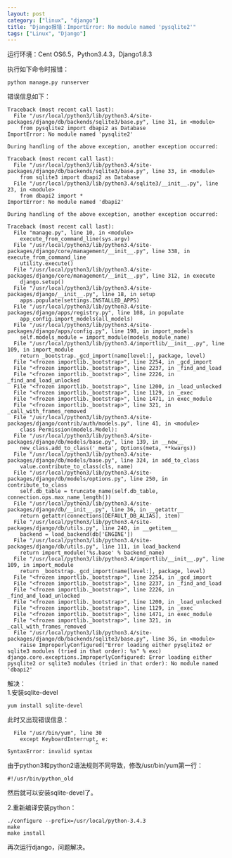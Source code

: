 ```yaml
---
layout: post
category: ["linux", "django"]
title: "Django报错：ImportError: No module named 'pysqlite2'"
tags: ["Linux", "Django"]
---
```


运行环境：Cent OS6.5，Python3.4.3，Django1.8.3  

执行如下命令时报错：  

    python manage.py runserver

错误信息如下：  

    Traceback (most recent call last):
      File "/usr/local/python3/lib/python3.4/site-packages/django/db/backends/sqlite3/base.py", line 31, in <module>
        from pysqlite2 import dbapi2 as Database
    ImportError: No module named 'pysqlite2'
    
    During handling of the above exception, another exception occurred:
    
    Traceback (most recent call last):
      File "/usr/local/python3/lib/python3.4/site-packages/django/db/backends/sqlite3/base.py", line 33, in <module>
        from sqlite3 import dbapi2 as Database
      File "/usr/local/python3/lib/python3.4/sqlite3/__init__.py", line 23, in <module>
        from dbapi2 import *
    ImportError: No module named 'dbapi2'
    
    During handling of the above exception, another exception occurred:
    
    Traceback (most recent call last):
      File "manage.py", line 10, in <module>
        execute_from_command_line(sys.argv)
      File "/usr/local/python3/lib/python3.4/site-packages/django/core/management/__init__.py", line 338, in execute_from_command_line
        utility.execute()
      File "/usr/local/python3/lib/python3.4/site-packages/django/core/management/__init__.py", line 312, in execute
        django.setup()
      File "/usr/local/python3/lib/python3.4/site-packages/django/__init__.py", line 18, in setup
        apps.populate(settings.INSTALLED_APPS)
      File "/usr/local/python3/lib/python3.4/site-packages/django/apps/registry.py", line 108, in populate
        app_config.import_models(all_models)
      File "/usr/local/python3/lib/python3.4/site-packages/django/apps/config.py", line 198, in import_models
        self.models_module = import_module(models_module_name)
      File "/usr/local/python3/lib/python3.4/importlib/__init__.py", line 109, in import_module
        return _bootstrap._gcd_import(name[level:], package, level)
      File "<frozen importlib._bootstrap>", line 2254, in _gcd_import
      File "<frozen importlib._bootstrap>", line 2237, in _find_and_load
      File "<frozen importlib._bootstrap>", line 2226, in _find_and_load_unlocked
      File "<frozen importlib._bootstrap>", line 1200, in _load_unlocked
      File "<frozen importlib._bootstrap>", line 1129, in _exec
      File "<frozen importlib._bootstrap>", line 1471, in exec_module
      File "<frozen importlib._bootstrap>", line 321, in _call_with_frames_removed
      File "/usr/local/python3/lib/python3.4/site-packages/django/contrib/auth/models.py", line 41, in <module>
        class Permission(models.Model):
      File "/usr/local/python3/lib/python3.4/site-packages/django/db/models/base.py", line 139, in __new__
        new_class.add_to_class('_meta', Options(meta, **kwargs))
      File "/usr/local/python3/lib/python3.4/site-packages/django/db/models/base.py", line 324, in add_to_class
        value.contribute_to_class(cls, name)
      File "/usr/local/python3/lib/python3.4/site-packages/django/db/models/options.py", line 250, in contribute_to_class
        self.db_table = truncate_name(self.db_table, connection.ops.max_name_length())
      File "/usr/local/python3/lib/python3.4/site-packages/django/db/__init__.py", line 36, in __getattr__
        return getattr(connections[DEFAULT_DB_ALIAS], item)
      File "/usr/local/python3/lib/python3.4/site-packages/django/db/utils.py", line 240, in __getitem__
        backend = load_backend(db['ENGINE'])
      File "/usr/local/python3/lib/python3.4/site-packages/django/db/utils.py", line 111, in load_backend
        return import_module('%s.base' % backend_name)
      File "/usr/local/python3/lib/python3.4/importlib/__init__.py", line 109, in import_module
        return _bootstrap._gcd_import(name[level:], package, level)
      File "<frozen importlib._bootstrap>", line 2254, in _gcd_import
      File "<frozen importlib._bootstrap>", line 2237, in _find_and_load
      File "<frozen importlib._bootstrap>", line 2226, in _find_and_load_unlocked
      File "<frozen importlib._bootstrap>", line 1200, in _load_unlocked
      File "<frozen importlib._bootstrap>", line 1129, in _exec
      File "<frozen importlib._bootstrap>", line 1471, in exec_module
      File "<frozen importlib._bootstrap>", line 321, in _call_with_frames_removed
      File "/usr/local/python3/lib/python3.4/site-packages/django/db/backends/sqlite3/base.py", line 36, in <module>
        raise ImproperlyConfigured("Error loading either pysqlite2 or sqlite3 modules (tried in that order): %s" % exc)
    django.core.exceptions.ImproperlyConfigured: Error loading either pysqlite2 or sqlite3 modules (tried in that order): No module named 'dbapi2'

解决：  
1.安装sqlite-devel  

    yum install sqlite-devel

此时又出现错误信息：  

      File "/usr/bin/yum", line 30
        except KeyboardInterrupt, e:
                                ^
    SyntaxError: invalid syntax

由于python3和python2语法规则不同导致，修改/usr/bin/yum第一行：  

    #!/usr/bin/python_old

然后就可以安装sqlite-devel了。  

2.重新编译安装python：  

    ./configure --prefix=/usr/local/python-3.4.3
    make
    make install

再次运行django，问题解决。
